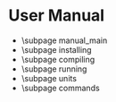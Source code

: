 # User Manual

- \subpage manual_main
- \subpage installing
- \subpage compiling
- \subpage running
- \subpage units
- \subpage commands